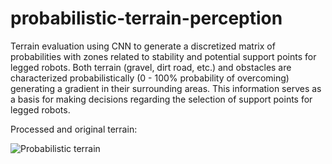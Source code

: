# probabilistic-terrain-perception
Terrain evaluation using CNN to generate a discretized matrix of probabilities with zones related to stability and potential support points for legged robots.
Both terrain (gravel, dirt road, etc.) and obstacles are characterized probabilistically (0 - 100% probability of overcoming) generating a gradient in their surrounding areas. This information serves as a basis for making decisions regarding the selection of support points for legged robots.

Processed and original terrain:

![Probabilistic terrain](https://github.com/Robcib-GIT/probabilistic-terrain-perception/assets/57187750/19b139b2-110a-4b89-aa89-ee31079a98a0)
